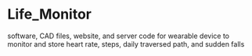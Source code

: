 # Life_Monitor
software, CAD files, website, and server code for wearable device to monitor and store heart rate, steps, daily traversed path, and sudden falls
